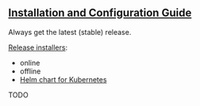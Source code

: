 ## [Installation and Configuration Guide](https://github.com/goharbor/harbor/blob/master/docs/installation_guide.md)

Always get the latest (stable) release.  

[Release installers](https://github.com/goharbor/harbor/releases):
* online
* offline
* [Helm chart for Kubernetes](UsingHelm)

TODO
